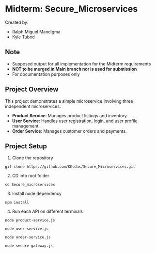 # Midterm: Secure_Microservices 
Created by:
- Ralph Miguel Mandigma
- Kyle Tubod 

## Note
- Supposed output for all implementation for the Midterm requirements
- **NOT to be merged in Main branch nor is used for submission**
- For documentation purposes only

## Project Overview

This project demonstrates a simple microservice involving three independent microservices:
- **Product Service**: Manages product listings and inventory.
- **User Service**: Handles user registration, login, and user profile management.
- **Order Service**: Manages customer orders and payments.

## Project Setup
1. Clone the repository
```
git clone https://github.com/KKudas/Secure_Microservices.git  
```
2. CD into root folder
```
cd Secure_microservices  
```
3. Install node dependency
```
npm install  
```
4. Run each API on different terminals
```
node product-service.js
```
```
node user-service.js 
```
```
node order-service.js
```
```
node secure-gateway.js
```
